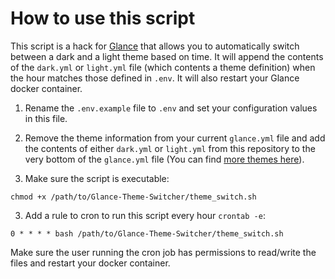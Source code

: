# How to use this script

This script is a hack for [Glance](https://github.com/glanceapp/glance) that allows you to automatically switch between a dark and a light theme based on time. It will append the contents of the `dark.yml` or `light.yml` file (which contents a theme definition) when the hour matches those defined in `.env`. It will also restart your Glance docker container.

1. Rename the `.env.example` file to `.env` and set your configuration values in this file.

2. Remove the theme information from your current `glance.yml` file and add the contents of either `dark.yml` or `light.yml` from this repository to the very bottom of the `glance.yml` file (You can find [more themes here](https://github.com/glanceapp/glance/blob/main/docs/themes.md)).

3. Make sure the script is executable: 

```
chmod +x /path/to/Glance-Theme-Switcher/theme_switch.sh
```

3. Add a rule to cron to run this script every hour `crontab -e`:

```
0 * * * * bash /path/to/Glance-Theme-Switcher/theme_switch.sh
```

Make sure the user running the cron job has permissions to read/write the files and restart your docker container.